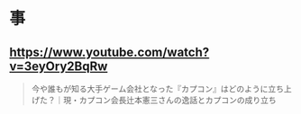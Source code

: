 # 事

## https://www.youtube.com/watch?v=3eyOry2BqRw

> 今や誰もが知る大手ゲーム会社となった『カプコン』はどのように立ち上げた？｜現・カプコン会長辻本憲三さんの逸話とカプコンの成り立ち 
